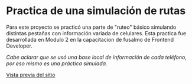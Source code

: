 # Practica de una simulación de rutas

Para este proyecto se practicó una parte de "ruteo" básico simulando distintas pestañas con información variada de celulares. Esta practica fue desarrollada en Modulo 2 en la capacitacion de fusalmo de Frontend Developer.

*Cabe aclarar que se usó una base local de información de cada teléfono, por eso mismo es una práctica simulada.*

[Vista previa del sitio](https://sunglife-routes-practica.netlify.app/)